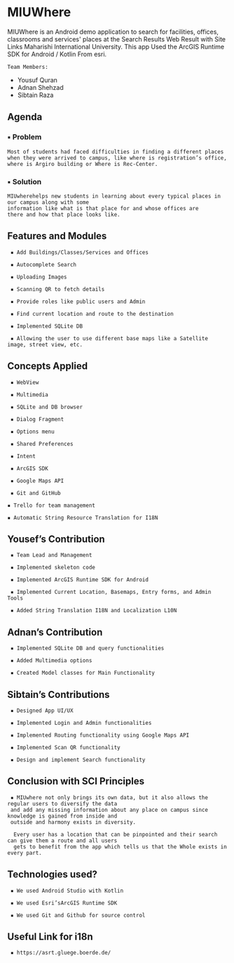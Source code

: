 # MIUWhere
MIUWhere is an Android demo application to search for facilities, offices, classrooms and services' places at the Search Results Web Result with Site Links Maharishi International University. This app Used the ArcGIS Runtime SDK for Android / Kotlin From esri.

```
Team Members:
```
- Yousuf Quran
- Adnan Shehzad
- Sibtain Raza


## Agenda

### ▪ Problem

```
Most of students had faced difficulties in finding a different places when they were arrived to campus, like where is registration’s office, where is Argiro building or Where is Rec-Center.
```
### ▪ Solution

```
MIUwherehelps new students in learning about every typical places in our campus along with some
information like what is that place for and whose offices are
there and how that place looks like.
```

## Features and Modules

```
 ▪ Add Buildings/Classes/Services and Offices

 ▪ Autocomplete Search

 ▪ Uploading Images

 ▪ Scanning QR to fetch details

 ▪ Provide roles like public users and Admin

 ▪ Find current location and route to the destination

 ▪ Implemented SQLite DB

 ▪ Allowing the user to use different base maps like a Satellite image, street view, etc.
```

## Concepts Applied

```
 ▪ WebView

 ▪ Multimedia

 ▪ SQLite and DB browser

 ▪ Dialog Fragment

 ▪ Options menu

 ▪ Shared Preferences

 ▪ Intent

 ▪ ArcGIS SDK

 ▪ Google Maps API

 ▪ Git and GitHub

▪ Trello for team management

▪ Automatic String Resource Translation for I18N
```

## Yousef’s Contribution

```
 ▪ Team Lead and Management

 ▪ Implemented skeleton code

 ▪ Implemented ArcGIS Runtime SDK for Android

 ▪ Implemented Current Location, Basemaps, Entry forms, and Admin Tools

 ▪ Added String Translation I18N and Localization L10N
```

## Adnan’s Contribution

```
 ▪ Implemented SQLite DB and query functionalities

 ▪ Added Multimedia options

 ▪ Created Model classes for Main Functionality
```

## Sibtain’s Contributions

```
 ▪ Designed App UI/UX

 ▪ Implemented Login and Admin functionalities

 ▪ Implemented Routing functionality using Google Maps API

 ▪ Implemented Scan QR functionality

 ▪ Design and implement Search functionality
```

## Conclusion with SCI Principles

```
 ▪ MIUwhere not only brings its own data, but it also allows the regular users to diversify the data
 and add any missing information about any place on campus since knowledge is gained from inside and
 outside and harmony exists in diversity. 
 
  Every user has a location that can be pinpointed and their search can give them a route and all users
  gets to benefit from the app which tells us that the Whole exists in every part.
```

## Technologies used?

```
 ▪ We used Android Studio with Kotlin

 ▪ We used Esri’sArcGIS Runtime SDK

 ▪ We used Git and Github for source control
```

## Useful Link for i18n
```
 ▪ https://asrt.gluege.boerde.de/
```
